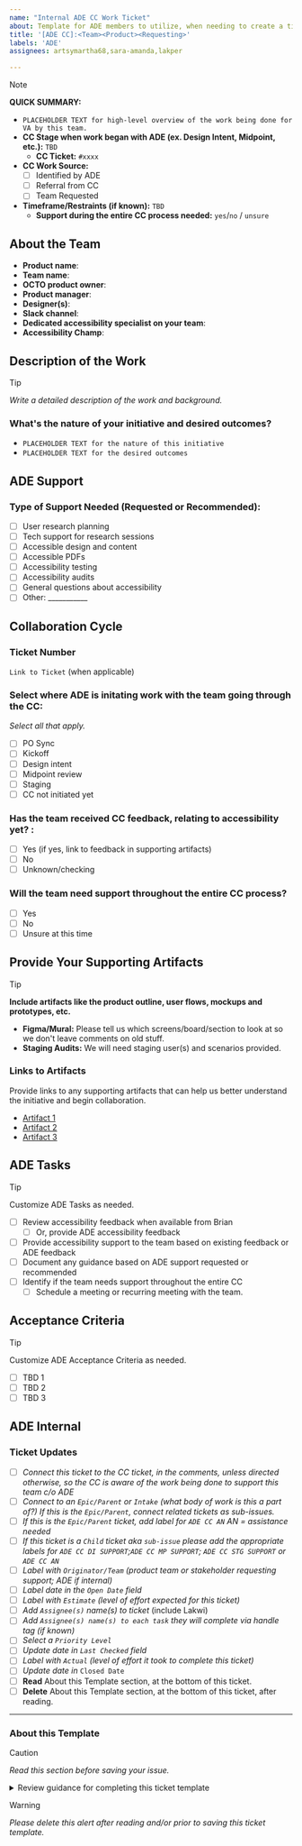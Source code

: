 ```yaml
---
name: "Internal ADE CC Work Ticket"
about: Template for ADE members to utilize, when needing to create a ticket oustide the intake process such as a child ticket or an internal ADE work ticket for work being done to support the CC. This ticket can be an epic/parent or child ticket. 
title: '[ADE CC]:<Team><Product><Requesting>'
labels: 'ADE'
assignees: artsymartha68,sara-amanda,lakper

---
```


> [!NOTE]
> **QUICK SUMMARY:**
> - `PLACEHOLDER TEXT for high-level overview of the work being done for VA by this team.`
> - **CC Stage when work began with ADE (ex. Design Intent, Midpoint, etc.):** `TBD`
>   - **CC Ticket:** `#xxxx`
> - **CC Work Source:**
>     - [ ] Identified by ADE
>     - [ ] Referral from CC
>     - [ ] Team Requested
> - **Timeframe/Restraints (if known):** `TBD`
>   - **Support during the entire CC process needed:** `yes`/`no` / `unsure`

## About the Team
- **Product name**:
- **Team name**:
- **OCTO product owner**:
- **Product manager**:
- **Designer(s)**:
- **Slack channel**: 
- **Dedicated accessibility specialist on your team**:
- **Accessibility Champ**:

## Description of the Work 
> [!TIP]
> _Write a detailed description of the work and background._

### What's the nature of your initiative and desired outcomes?
- `PLACEHOLDER TEXT for the nature of this initiative`
- `PLACEHOLDER TEXT for the desired outcomes`

## ADE Support
### Type of Support Needed (Requested or Recommended): 
- [ ] User research planning
- [ ] Tech support for research sessions
- [ ] Accessible design and content
- [ ] Accessible PDFs
- [ ] Accessibility testing
- [ ] Accessibility audits
- [ ] General questions about accessibility
- [ ] Other: ___________

## Collaboration Cycle
### Ticket Number
`Link to Ticket` (when applicable)

### Select where ADE is initating work with the team going through the CC:
_Select all that apply._
- [ ] PO Sync
- [ ] Kickoff
- [ ] Design intent
- [ ] Midpoint review
- [ ] Staging
- [ ] CC not initiated yet

### Has the team received CC feedback, relating to accessibility yet? :
- [ ] Yes (if yes, link to feedback in supporting artifacts)
- [ ] No
- [ ] Unknown/checking

### Will the team need support throughout the entire CC process? 
- [ ] Yes
- [ ] No
- [ ] Unsure at this time

## Provide Your Supporting Artifacts 

> [!TIP]
> **Include artifacts like the product outline, user flows, mockups and prototypes, etc.** 
> - **Figma/Mural:** Please tell us which screens/board/section to look at so we don't leave comments on old stuff. 
> - **Staging Audits:** We will need staging user(s) and scenarios provided.

### Links to Artifacts
Provide links to any supporting artifacts that can help us better understand the initiative and begin collaboration. 

- [Artifact 1](Placeholder1)
- [Artifact 2](Placeholder2)
- [Artifact 3](Placeholder3)

## ADE Tasks
> [!TIP]
> Customize ADE Tasks as needed. 
- [ ] Review accessibility feedback when available from Brian
  - [ ] Or, provide ADE accessibility feedback
- [ ] Provide accessibility support to the team based on existing feedback or ADE feedback
- [ ] Document any guidance based on ADE support requested or recommended
- [ ] Identify if the team needs support throughout the entire CC
  - [ ] Schedule a meeting or recurring meeting with the team. 

## Acceptance Criteria
> [!TIP]
> Customize ADE Acceptance Criteria as needed.
- [ ] TBD 1
- [ ] TBD 2
- [ ] TBD 3

## ADE Internal
### Ticket Updates
- [ ] _Connect this ticket to the CC ticket, in the comments, unless directed otherwise, so the CC is aware of the work being done to support this team c/o ADE_
- [ ] _Connect to an `Epic/Parent` or `Intake` (what body of work is this a part of?) If this is the `Epic/Parent`, connect related tickets as sub-issues._
- [ ] _If this is the `Epic/Parent` ticket, add label for `ADE CC AN` AN = assistance needed_
- [ ] _If this ticket is a `Child` ticket aka `sub-issue` please add the appropriate labels for `ADE CC DI SUPPORT`;`ADE CC MP SUPPORT`; `ADE CC STG SUPPORT` or `ADE CC AN`_
- [ ] _Label with `Originator/Team` (product team or stakeholder requesting support; ADE if internal)_
- [ ] _Label date in the `Open Date` field_
- [ ] _Label with `Estimate` (level of effort expected for this ticket)_
- [ ] _Add `Assignee(s)` name(s) to ticket_ (include Lakwi)
- [ ] _Add `Assignee(s) name(s) to each task` they will complete via handle tag (if known)_
- [ ] _Select a `Priority Level`_
- [ ] _Update date in `Last Checked` field_
- [ ] _Label with `Actual` (level of effort it took to complete this ticket)_
- [ ] _Update date in_ `Closed Date`
- [ ] **Read** About this Template section, at the bottom of this ticket.
- [ ] **Delete** About this Template section, at the bottom of this ticket, after reading. 

<HR> 

### About this Template
> [!CAUTION]
> _Read this section before saving your issue._
<details><summary>Review guidance for completing this ticket template</summary>

- **Template Purpose:**
     - To quickly spin up Epics/Parent tickets that can connect to ADE child tickets relating to 508 Audits.
     - To quickly spin up child work tickets that can connect to parent 508 audit tickets from ADE.
     - To quickly generate work tickets for the ADE team to track their internal work. 
 - **New Ticket:** 
     - [**Create a new ADE 508 Audit Support Ticket**](https://github.com/department-of-veterans-affairs/va.gov-team/issues/new?template=ADE-Internal-508-Audit-Support-Ticket.md)
         - Deliniate if it is a parent ticket (Epic)
             - [ADE Intake]: `TEAM NAME`: `PRODUCT AUDITED`: 508 Audit Report Findings Support
         - or, if it is a child ticket (sub-issue)
             - [ADE Support]: `TEAM NAME`: `PRODUCT AUDITED`: 508 Audit Report Findings - `Name of Specific Finding` Issue
  - **Ticket Labels**: 
      - `ADE`; `ADE 508 Audit`; and `ADE 508 RECHECK` - **at minimum**. 
      - **Parent aka Epic/Intake Tickets:**
          - Only use `ADE Intake` label if this is a parent ticket/Epic for the 508 audit
      - **Child Tickets aka Sub-Issues**:
          - If this ticket is a `Child` ticket aka `sub-issue` ... add the appropriate labels for `ADE 508 FLAG CRITICAL` or `ADE 508 FLAG HIGH` or `ADE 508 FLAG MEDIUM` or `ADE 508 FLAG LOW`
</details>

> [!WARNING]
_Please delete this alert after reading and/or prior to saving this ticket template._
